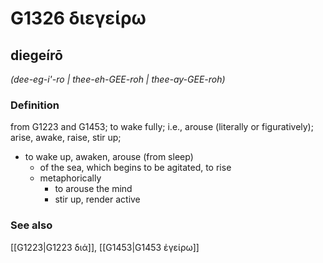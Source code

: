 # G1326 διεγείρω

## diegeírō

_(dee-eg-i'-ro | thee-eh-GEE-roh | thee-ay-GEE-roh)_

### Definition

from G1223 and G1453; to wake fully; i.e., arouse (literally or figuratively); arise, awake, raise, stir up; 

- to wake up, awaken, arouse (from sleep)
  - of the sea, which begins to be agitated, to rise
  - metaphorically
    - to arouse the mind
    - stir up, render active

### See also

[[G1223|G1223 διά]], [[G1453|G1453 ἐγείρω]]
